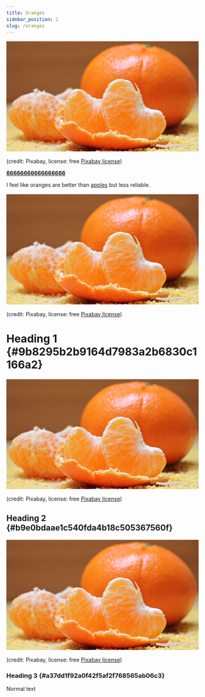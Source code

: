 ```yaml
---
title: Oranges
sidebar_position: 1
slug: /oranges
---
```




![](/notion_imgs/2091252224.png)


(credit: Pixabay, license: free [Pixabay license](https://pixabay.com/service/license/))


<u>**66666666666666666**</u>


I feel like oranges are better than [apples](/cdc9874f-6e69-4337-ad24-c270303a74d4) but less reliable.


![](/notion_imgs/2091252224.png)


(credit: Pixabay, license: free [Pixabay license](https://pixabay.com/service/license/))


# Heading 1 {#9b8295b2b9164d7983a2b6830c1166a2}


![](/notion_imgs/2091252224.png)


(credit: Pixabay, license: free [Pixabay license](https://pixabay.com/service/license/))


## Heading 2 {#b9e0bdaae1c540fda4b18c505367560f}


![](/notion_imgs/2091252224.png)


(credit: Pixabay, license: free [Pixabay license](https://pixabay.com/service/license/))


### Heading 3 {#a37dd1f92a0f42f5af2f768565ab06c3}


Normal text

